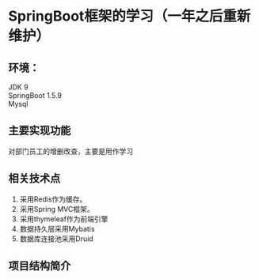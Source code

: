 # SpringBoot框架的学习（一年之后重新维护）
## 环境：
JDK 9
<br>SpringBoot 1.5.9
<br>Mysql

## 主要实现功能
对部门员工的增删改查，主要是用作学习
## 相关技术点
1. 采用Redis作为缓存。
2. 采用Spring MVC框架。
3. 采用thymeleaf作为前端引擎
4. 数据持久层采用Mybatis
5. 数据库连接池采用Druid
##  项目结构简介

